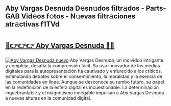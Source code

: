 ## Aby Vargas Desnuda D𝚎sn𝚞dos filtr𝚊dos - Parts-GAB Vid𝚎os f𝚘tos - N𝚞evas filtr𝚊ciones atr𝚊ctivas f1TVd

# <h2><a href="http://mb5uk4j.tromn.icu/?c=Aby+Vargas+Desnuda">🔗👉👉👉 Aby Vargas Desnuda 🔗🔗</a></h2>

[![Aby Vargas Desnuda nuevo](https://i.imgur.com/pEAQMta.gif)](http://mb5uk4j.tromn.icu/?c=Aby+Vargas+Desnuda)
Aby Vargas Desnuda, un individuo intrigante y complejo, desafía la comprensión fácil. Su uso innovador de los medios digitales para la autopresentación ha cautivado y enfurecido a los críticos, estimulando debates sobre el consentimiento, la moralidad y la esencia de las comunidades en línea. Aunque se desconoce su rumbo futuro, su papel en la redefinición de la esfera digital es incuestionable. La determinación inquebrantable y el magnetismo innegable impulsan a Aby Vargas Desnuda a nuevas alturas en la comunidad digital.
